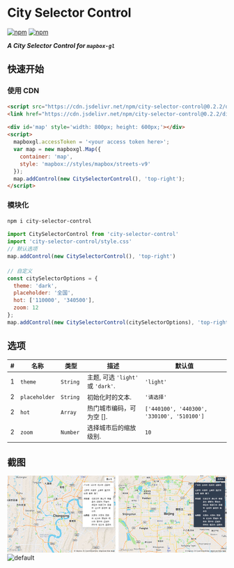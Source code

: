 # City Selector Control
[![npm](https://img.shields.io/npm/v/city-selector-control.svg)][npm-url] [![npm](https://img.shields.io/npm/dt/city-selector-control.svg?style=popout)][npm-url]

[npm-url]: https://www.npmjs.com/package/city-selector-control

***A City Selector Control for `mapbox-gl`***


## 快速开始

### 使用 CDN
``` html
<script src="https://cdn.jsdelivr.net/npm/city-selector-control@0.2.2/dist/index.js"></script>
<link href="https://cdn.jsdelivr.net/npm/city-selector-control@0.2.2/dist/style.css" rel="stylesheet">
````
``` html
<div id='map' style='width: 800px; height: 600px;'></div>
<script>
  mapboxgl.accessToken = '<your access token here>';
  var map = new mapboxgl.Map({
    container: 'map',
    style: 'mapbox://styles/mapbox/streets-v9'
  });
  map.addControl(new CitySelectorControl(), 'top-right');
</script>
```
### 模块化
``` bash
npm i city-selector-control
```
``` javascript
import CitySelectorControl from 'city-selector-control'
import 'city-selector-control/style.css'
// 默认选项
map.addControl(new CitySelectorControl(), 'top-right')

// 自定义
const citySelectorOptions = {
  theme: 'dark',
  placeholder: '全国',
  hot: ['110000', '340500'],
  zoom: 12
};
map.addControl(new CitySelectorControl(citySelectorOptions), 'top-right');
```

## 选项
|#|名称|类型|描述|默认值|
|---|---|---|---|---|
|1|`theme`|`String `|主题, 可选 `'light'` 或 `'dark'`.|`'light'`|
|2|`placeholder`|`String`|初始化时的文本.|`'请选择'` |
|2|`hot`|`Array`|热门城市编码，可为空 [].|`['440100', '440300', '330100', '510100']` |
|2|`zoom`|`Number`|选择城市后的缩放级别.|`10` |

## 截图

![theme](assets/theme.jpg)
![default](assets/default.gif)

